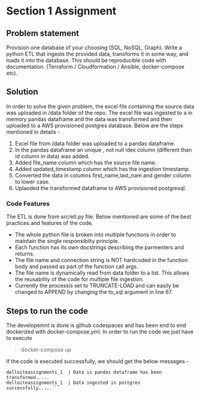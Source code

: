 # Section 1 Assignment
## Problem statement
Provision one database of your choosing (SQL, NoSQL, Graph).  Write a python ETL that ingests the provided data, transforms it in some way, and loads it into the database. This should be reproducible code with documentation. (Terraform / Cloudformation / Ansible, docker-compose etc). 
## Solution
In order to solve the given problem, the excel file containing the source data was uploaded in /data folder of the repo. The excel file was ingested to a in memory pandas dataframe and the data was transformed and then uploaded to a AWS provisioned postgres database. Below are the steps mentioned in details - 

1. Excel file from /data folder was uploaded to a pandas dataframe.
2. In the pandas dataframe an unique , not null idex column (different than id column in data) was added.
3. Added file_name column which has the source file name.
4. Added updated_timestamp column which has the ingestion timestamp.
5. Converted the data in columns first_name,last_nam and gender column to lower case.
6. Uplaoded the transformed dataframe to AWS provisioned postgresql.

### Code Features

The ETL is done from src/etl.py file. Below mentioned are some of the best practices and features of the code.

* The whole python file is broken into multiple functions in order to maintain the single responsibilty principle.
* Each function has its own docstrings describing the parmenters and returns.
* The file name and connection string is NOT hardcoded in the function body and passed as part of the function call args.
* The file name is dynamically read from data folder to a list. This allows the reusability of the code for multiple file ingestion. 
* Currently the processis set to TRUNCATE-LOAD and can easily be changed to APPEND by changing the to_sql argument in line 67.

## Steps to run the code

The developemnt is done is github codespaces and has been end to end dockerized with docker-compose.yml. In order to run the code we just have to execute 
>  docker-compose up


If the code is executed successfully, we should get the below messages -

```delloiteassignments_1  | Data from  excel file has been loaded to pandas dataframe.....
delloiteassignments_1  | Data is pandas dataframe has been transformed.....
delloiteassignments_1  | Data ingested in postgres successfully.....```
